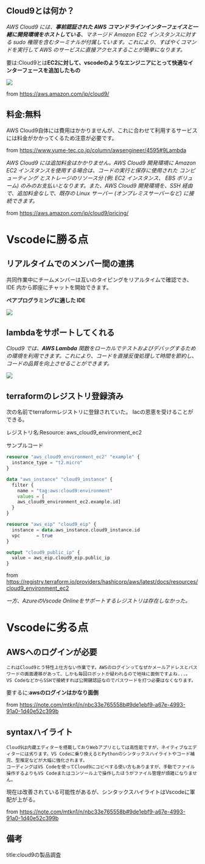 






## Cloud9とは何か？

*AWS Cloud9 には、**事前認証された AWS コマンドラインインターフェイスと一緒に開発環境をホストしている**、マネージド Amazon EC2 インスタンスに対する sudo 権限を含むターミナルが付属しています。これにより、すばやくコマンドを実行して AWS のサービスに直接アクセスすることが簡単になります。*

要は:Cloud9とは**EC2に対して、vscodeのようなエンジニアにとって快適なインターフェースを追加したもの**

<img src="https://d1.awsstatic.com/product-marketing/Tulip/Terminal%20New.67b39d8fa735fcd10b997e2767a4302d3e388263.png">

from https://aws.amazon.com/jp/cloud9/


## 料金:無料

AWS Cloud9自体には費用はかかりませんが、これに合わせて利用するサービスには料金がかかってくるため注意が必要です。

from https://www.yume-tec.co.jp/column/awsengineer/4595#9Lambda


*AWS Cloud9 には追加料金はかかりません。AWS Cloud9 開発環境に Amazon EC2 インスタンスを使用する場合は、コードの実行と保存に使用された コンピューティング とストレージのリソース分 (例: EC2 インスタンス、 EBS ボリューム) のみのお支払いとなります。また、AWS Cloud9 開発環境を、SSH 経由で、追加料金なしで、既存の Linux サーバー (オンプレミスサーバーなど) に接続できます。*

from https://aws.amazon.com/jp/cloud9/pricing/






# Vscodeに勝る点

## リアルタイムでのメンバー間の連携

共同作業中にチームメンバーは互いのタイピングをリアルタイムで確認でき、IDE 内から即座にチャットを開始できます。

**ペアプログラミングに適した IDE**

<img src="https://d1.awsstatic.com/product-marketing/Tulip/C9-Collab-Image%403x.e03a65d9488633c154358430540ab363dd1e8f45.png">


## lambdaをサポートしてくれる

*Cloud9 では、**AWS Lambda** 関数をローカルでテストおよびデバッグするための環境を利用できます。これにより、コードを直接反復処理して時間を節約し、コードの品質を向上させることができます。*

<img src="https://d1.awsstatic.com/product-marketing/Tulip/AWS_Cloud9_Asset03_R3P.f4760f91e9108120992d31a8ab0014022595a43e.png">


## terraformのレジストリ登録済み

次の名前でterraformレジストリに登録されていた。
Iacの恩恵を受けることができる。

レジストリ名:Resource: aws_cloud9_environment_ec2

サンプルコード

```tf
resource "aws_cloud9_environment_ec2" "example" {
  instance_type = "t2.micro"
}

data "aws_instance" "cloud9_instance" {
  filter {
    name = "tag:aws:cloud9:environment"
    values = [
    aws_cloud9_environment_ec2.example.id]
  }
}

resource "aws_eip" "cloud9_eip" {
  instance = data.aws_instance.cloud9_instance.id
  vpc      = true
}

output "cloud9_public_ip" {
  value = aws_eip.cloud9_eip.public_ip
}
```

from https://registry.terraform.io/providers/hashicorp/aws/latest/docs/resources/cloud9_environment_ec2


*一方、AzureのVscode Onlineをサポートするレジストリは存在しなかった。*


# Vscodeに劣る点

## AWSへのログインが必要

```
これはCloud9とう特性上仕方ない作業です。AWSのログインってなぜかメールアドレスとパスワードの画面遷移があって、しかも毎回ロボットか疑われるので地味に面倒ですよね...。
VS CodeなどからSSHで接続すれば公開鍵認証なのでパスワードを打つ必要はなくなります。
```

要するに:**awsのログインはかなり面倒**

from https://note.com/mtkn1/n/nbc33e765558b#9de1ebf9-a67e-4993-91a0-1d40e52c399b

## syntaxハイライト

```
Cloud9は内蔵エディターを搭載しておりWebアプリとしては高性能ですが、ネイティブなエディターには劣ります。VS Codeに乗り換えるとPythonのシンタックスハイライトやコード補完、型推定などが大幅に強化されます。
コーディングはVS Codeを使ってCloud9にコピペする使い方もありますが、手動でファイル操作するよりもVS Codeまたはコンソール上で操作したほうがファイル管理が煩雑になりません。
```

現在は改善されている可能性があるが、シンタックスハイライトはVscodeに軍配が上がる。

from https://note.com/mtkn1/n/nbc33e765558b#9de1ebf9-a67e-4993-91a0-1d40e52c399b
















## 備考


title:cloud9の製品調査







